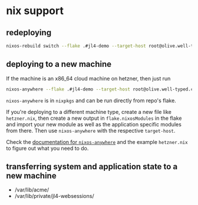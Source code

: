 # nix support

## redeploying

```sh
nixos-rebuild switch --flake .#jl4-demo --target-host root@olive.well-typed.com
```

## deploying to a new machine

If the machine is an x86_64 cloud machine on hetzner, then just run

```sh
nixos-anywhere --flake .#jl4-demo --target-host root@olive.well-typed.com
```

`nixos-anywhere` is in `nixpkgs` and can be run directly from repo's flake.

If you're deploying to a different machine type, create a new file like `hetzner.nix`, then
create a new output in `flake.nixosModules` in the flake and import your new module as well
as the application specific modules from there. Then use `nixos-anywhere` with the respective
`target-host`.

Check the [documentation for `nixos-anywhere`](https://github.com/nix-community/nixos-anywhere)
and the example `hetzner.nix` to figure out what you need to do.

## transferring system and application state to a new machine

- /var/lib/acme/
- /var/lib/private/jl4-websessions/

